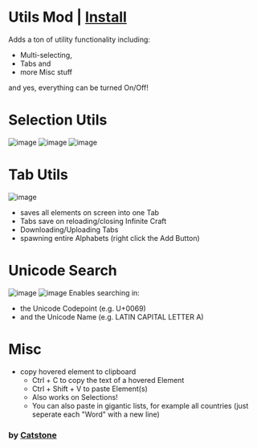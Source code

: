 # Utils Mod | [Install](https://raw.githubusercontent.com/InfiniteCraftCommunity/userscripts/master/userscripts/Utils_Mod/index.user.js)

Adds a ton of utility functionality including:
- Multi-selecting,
- Tabs and
- more Misc stuff
  
and yes, everything can be turned On/Off!



# Selection Utils
![image](https://github.com/user-attachments/assets/d90f0916-ccaa-402f-8ae5-8fba88db6db7)
![image](https://github.com/user-attachments/assets/4188f861-0481-4895-bf35-ffaa36899764)
![image](https://github.com/user-attachments/assets/d16386e2-d412-450a-8a55-44c3708ea80b)




# Tab Utils
![image](https://github.com/user-attachments/assets/7f743c0d-b664-41ba-956e-a1f575f6889b)
- saves all elements on screen into one Tab
- Tabs save on reloading/closing Infinite Craft
- Downloading/Uploading Tabs
- spawning entire Alphabets (right click the Add Button)



# Unicode Search
![image](https://github.com/user-attachments/assets/16c2c675-b2e0-488f-a020-b07605c058c6)
![image](https://github.com/user-attachments/assets/d4fe3fe5-27f4-42d9-9f29-8c259611d29b)
Enables searching in:
- the Unicode Codepoint (e.g. U+0069)
- and the Unicode Name (e.g. LATIN CAPITAL LETTER A)




# Misc
- copy hovered element to clipboard
  - Ctrl + C to copy the text of a hovered Element
  - Ctrl + Shift + V to paste Element(s)
  - Also works on Selections!
  - You can also paste in gigantic lists, for example all countries (just seperate each "Word" with a new line)

### by [Catstone](https://github.com/RedCatstone)
